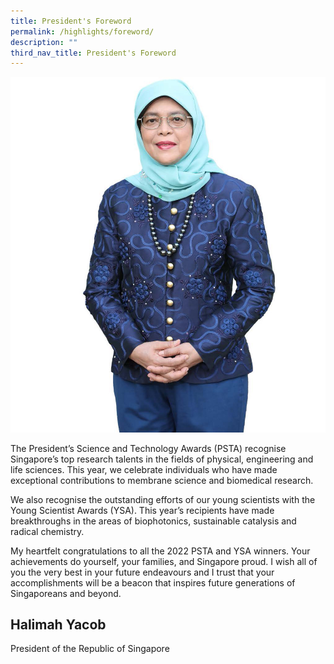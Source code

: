 ```yaml
---
title: President's Foreword
permalink: /highlights/foreword/
description: ""
third_nav_title: President's Foreword
---
```




![Halimah Yacob](/images/Presidents%20foreword/psta2022-president's-foreword.jpg)

The President’s Science and Technology Awards (PSTA) recognise Singapore’s top research talents in the fields of physical, engineering and life sciences. This year, we celebrate individuals who have made exceptional contributions to membrane science and biomedical research.

We also recognise the outstanding efforts of our young scientists with the Young Scientist Awards (YSA). This year’s recipients have made breakthroughs in the areas of biophotonics, sustainable catalysis and radical chemistry.

My heartfelt congratulations to all the 2022 PSTA and YSA winners. Your achievements do yourself, your families, and Singapore proud. I wish all of you the very best in your future endeavours and I trust that your accomplishments will be a beacon that inspires future generations of Singaporeans and beyond.


## **Halimah Yacob**

President of the Republic of Singapore
